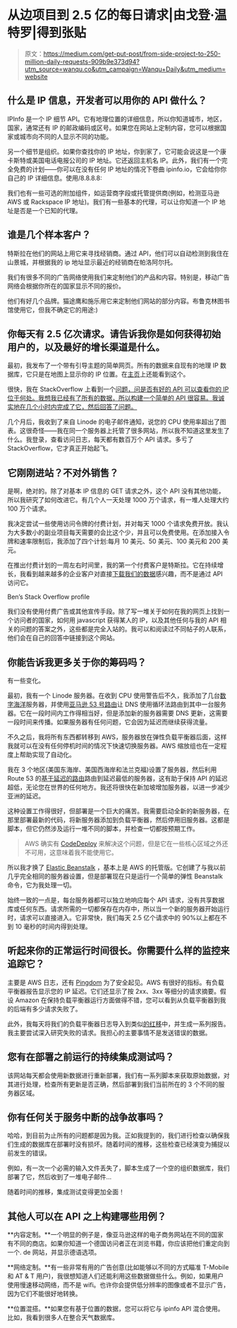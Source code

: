 # 从边项目到 2.5 亿的每日请求|由戈登·温特罗|得到张贴

> 原文：<https://medium.com/get-put-post/from-side-project-to-250-million-daily-requests-909b9e373d94?utm_source=wanqu.co&utm_campaign=Wanqu+Daily&utm_medium=website>

## 什么是 IP 信息，开发者可以用你的 API 做什么？

IPInfo 是一个 IP 细节 API。它有地理位置的详细信息，所以你知道城市，地区，国家，通常还有 IP 的邮政编码或区号。如果您在网站上定制内容，您可以根据国家或城市向不同的人显示不同的功能。

另一个细节是组织。如果你查找你的 IP 地址，你到家了，它可能会说这是一个康卡斯特或美国电话电报公司的 IP 地址。它还返回主机名 IP。此外，我们有一个完全免费的计划——你可以在没有任何 IP 地址的情况下卷曲 ipinfo.io，它会给你你自己的 IP 详细信息。使用/8.8.8.8:



我们也有一些可选的附加组件，如运营商字段或托管提供商(例如，检测亚马逊 AWS 或 Rackspace IP 地址)。我们有一些基本的代理，可以让你知道一个 IP 地址是否是一个已知的代理。

## 谁是几个样本客户？

特斯拉在他们的网站上用它来寻找经销商。通过 API，他们可以自动检测到我住在山景城，并根据我的 ip 地址显示最近的经销商在帕洛阿尔托。



我们有很多不同的广告网络使用我们来定制他们的产品和内容。特别是，移动广告网络会根据你所在的国家显示不同的报价。

他们有好几个品牌。猫途鹰和施乐用它来定制他们网站的部分内容。布鲁克林图书馆使用它，但我不确定它的用途:)



## 你每天有 2.5 亿次请求。请告诉我你是如何获得初始用户的，以及最好的增长渠道是什么。

最初，我发布了一个带有引导主题的简单网页。所有的数据来自现有的地理 IP 数据库，它只是在地图上显示你的 IP 位置。在[主页](http://ipinfo.io/)上还能看到这个。



很快，我在 StackOverflow 上看到一个[问题，问是否有好的 API 可以查看你的 IP 位于何处。我想我已经有了所有的数据，所以构建一个简单的 API 很容易。我诚实地在几个小时内完成了它，然后回答了问题。](http://stackoverflow.com/questions/409999/getting-the-location-from-an-ip-address/17864552)

几个月后，我收到了来自 Linode 的电子邮件通知，说您的 CPU 使用率超出了图表。这很奇怪——我在同一个服务器上托管了很多网站，所以我不知道这里发生了什么。我登录，查看访问日志，每天都有数百万个 API 请求。多亏了 StackOverflow，它才真正开始起飞。

## 它刚刚进站？不对外销售？

是啊，绝对的。除了对基本 IP 信息的 GET 请求之外，这个 API 没有其他功能，所以我研究了如何改进它。有几个人一天处理 1000 万个请求，有一堆人处理大约 100 万个请求。

我决定尝试一些使用访问令牌的付费计划，并对每天 1000 个请求免费开放。我认为大多数小的副业项目每天需要的会比这个少，并且可以免费使用。在添加接入令牌和速率限制后，我添加了四个计划:每月 10 美元、50 美元、100 美元和 200 美元。



在推出付费计划的一周左右时间里，我的第一个付费客户是特斯拉。它在持续增长，我看到越来越多的企业客户对直接[下载我们的数据](http://ipinfo.io/data)感兴趣，而不是通过 API 访问它。



Ben’s Stack Overflow profile



我们没有使用付费广告或其他宣传手段。除了写一堆关于如何在我的网页上找到一个访问者的国家，如何用 javascript 获得某人的 IP，以及其他任何与我的 API 相关的问题的答案之外，这些都是完全入站的。我可以和阅读过不同帖子的人联系，他们会在自己的回答中链接到这个网站。

## 你能告诉我更多关于你的筹码吗？

有一些变化。

最初，我有一个 Linode 服务器。在收到 CPU 使用警告后不久，我添加了几台[数字海洋](https://www.digitalocean.com/)服务器，并使用[亚马逊 53 号路由](https://aws.amazon.com/route53/)让 DNS 使用循环法路由到其中一台服务器。它在一段时间内工作得相当好，但是添加新的服务器需要 DNS 更新，这需要一段时间来传播。如果服务器有任何问题，它会因为延迟而继续获得流量。

不久之后，我将所有东西都转移到 AWS，服务器放在弹性负载平衡器后面，这样我就可以在没有任何停机时间的情况下快速切换服务器。AWS 缩放组也在一定程度上帮助实现了自动化。

我在 3 个地区(美国东海岸、美国西海岸和法兰克福)设置了服务器，然后利用 Route 53 的[基于延迟的路由](http://docs.aws.amazon.com/Route53/latest/DeveloperGuide/routing-policy.html#routing-policy-latency)路由到延迟最低的服务器，这有助于保持 API 的延迟超低，无论您在世界的任何地方。我还将很快在新加坡增加服务器，以进一步减少亚洲的延迟。



这种设置工作得很好，但部署是一个巨大的痛苦。我需要启动全新的新服务器，在那里部署最新的代码，将新服务器添加到负载平衡器，然后停用旧服务器。这都是脚本，但它仍然涉及运行一堆不同的脚本，并检查一切都按预期工作。

> AWS 确实有 [CodeDeploy](https://aws.amazon.com/codedeploy/) 来解决这个问题，但是它在一些核心区域之外还不可用，这意味着我不能使用它。

所以我才换了 [Elastic Beanstalk](https://aws.amazon.com/elasticbeanstalk/) ，基本上是 AWS 的托管版。它创建了与我以前几乎完全相同的服务器设置，但是部署现在只是运行一个简单的弹性 Beanstalk 命令，它为我处理一切。



始终一致的一点是，每台服务器都可以独立地响应每个 API 请求，没有共享数据库或任何东西。请求所需的一切都保存在内存中，所以当一个新的服务器开始运行时，请求可以直接进入。它非常快，我们每天 2.5 亿个请求中的 90%以上都在不到 10 毫秒的时间内得到处理。

## 听起来你的正常运行时间很长。你需要什么样的监控来追踪它？

主要是 AWS 日志，还有 [Pingdom](https://www.pingdom.com/) 为了安全起见。AWS 有很好的指标。有负载平衡器报告显示您的 IP 延迟。它们还显示了按 2xx、3xx 等细分的请求摘要。假设 Amazon 在保持负载平衡器运行方面做得不错，您可以看到从负载平衡器到我的后端有多少请求失败了。



此外，我每天将我们的负载平衡器日志导入到类似[的红移](https://aws.amazon.com/redshift/)中，并生成一系列报告。我主要尝试深入研究失败的请求。我担心的主要事情不是发送错误的数据。

## 您有在部署之前运行的持续集成测试吗？

该网站每天都会使用新数据进行重新部署，我们有一系列脚本来获取原始数据，对其进行处理，检查所有更新是否正确，然后部署到我们当前所在的 3 个不同的服务器区域。

## 你有任何关于服务中断的战争故事吗？

哈哈，到目前为止所有的问题都是因为我。正如我提到的，我们进行检查以确保我们生成的数据库在部署时没有损坏。随着时间的推移，这些检查已经演变为捕捉以前发生的错误。

例如，有一次一个必需的输入文件丢失了，脚本生成了一个空的组织数据库，我们部署了它，然后收到了一堆电子邮件…



随着时间的推移，集成测试变得更加全面！

## 其他人可以在 API 之上构建哪些用例？

**内容定制。**一个明显的例子是，像亚马逊这样的电子商务网站在不同的国家有不同的商店。如果你知道一个德国访问者正在浏览书籍，你应该把他们重定向到一个. de 网站，并显示德语选项。

**网络定制。**有一些非常有用的广告创意(比如能够以不同的方式瞄准 T-Mobile 和 AT & T 用户)，我很想知道人们还能利用这些数据做些什么。例如，如果用户使用慢速移动网络，而不是 wifi。也许你会提供低分辨率的图像或者不显示广告，因为它们不能很好地转换。

**位置混搭。**如果您有基于位置的数据，您可以将它与 ipinfo API 混合使用。比如，我看到很多人在整合天气数据库。

















